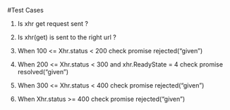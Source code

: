 #Test Cases

1) Is xhr get request sent ?

2) Is xhr(get) is sent to the right url ?

3) When 100 <= Xhr.status < 200 check promise rejected(“given”)

4) When 200 <= Xhr.status < 300 and xhr.ReadyState = 4 check promise resolved(“given”)

5) When 300 <= Xhr.status < 400 check promise rejected(“given”) 

6) When Xhr.status >= 400 check promise rejected(“given”)

